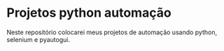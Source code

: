 # Projetos python automação
Neste repositório colocarei meus projetos de automação usando python, selenium e pyautogui.
